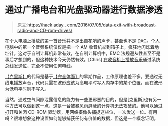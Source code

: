 # 通过广播电台和光盘驱动器进行数据渗透

> 原文:[https://hack aday . com/2016/07/05/data-exit-with-broadcast-radio-and-CD-rom-drives/](https://hackaday.com/2016/07/05/data-exfiltration-with-broadcast-radio-and-cd-rom-drives/)

在个人电脑上播放的第一首音乐并不是出自花哨的声卡，甚至也不是 DAC。个人电脑中的第一个音频系统仅仅是把一个 AM 收音机举到箱子上，疯狂地闪烁着地址针。这对于自制计算机非常有效，在自制计算机中，EMC 法规遵从性甚至不是事后才想到的，但这种技术今天仍然有效。[Chris] [在收音机上播放音乐](https://www.youtube.com/watch?v=xSj5skknXWg&feature=youtu.be)通过系统总线发送位，完全不使用任何电线。

[【克里斯】](https://github.com/anfractuosity/musicplayer)的代码是基于[【完全体面】](https://github.com/fulldecent/system-bus-radio)的早期作品，工作原理也差不多。要通过无线电播放声音，代码只需在波形应该为高电平时写入内存中的某个位置，而在波形为低电平时则不写入。

当然，通过空气间隙泄露信息的能力有一些更邪恶的目的，但是[克里斯]也有另一种方法可以做到这一点，这是一台被暴风雨屏蔽的计算机无法攻破的。他可以通过打开和关闭 CD-ROM 驱动器，用网络摄像头捕捉这些位，一次发送一位。有用吗？很难想象这种设置如何能够捕获任何有价值的数据，但这是一个概念证明。